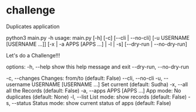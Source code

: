 # challenge
Duplicates application

 python3 main.py -h 
usage: main.py [-h] [-c] [--cli | --no-cli] [-u USERNAME [USERNAME ...]] [-x | -a APPS [APPS ...] | -l | -s] [--dry-run | --no-dry-run]

Let's do a Challenge!!!

options:
  -h, --help            show this help message and exit
  --dry-run, --no-dry-run

  -c, --changes         Changes: from/to (default: False)
  --cli, --no-cli
  -u, --username USERNAME [USERNAME ...]
                        Set current (default: Sudha)
  -x, --all             all the Records (default: False)
  -a, --apps APPS [APPS ...]
                        App mode: No duplicates (default: None)
  -l, --list            List mode: show records (default: False)
  -s, --status          Status mode: show current status of apps (default: False)
